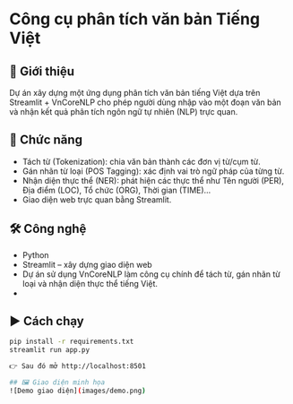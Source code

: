 # Công cụ phân tích văn bản Tiếng Việt
## 📌 Giới thiệu
   Dự án xây dựng một ứng dụng phân tích văn bản tiếng Việt dựa trên Streamlit + VnCoreNLP cho phép người dùng nhập vào một đoạn văn bản và nhận kết quả phân tích ngôn ngữ tự nhiên (NLP) trực quan.
  

## 🚀 Chức năng
- Tách từ (Tokenization): chia văn bản thành các đơn vị từ/cụm từ.
- Gán nhãn từ loại (POS Tagging): xác định vai trò ngữ pháp của từng từ.
- Nhận diện thực thể (NER): phát hiện các thực thể như Tên người (PER), Địa điểm (LOC), Tổ chức (ORG), Thời gian (TIME)…
- Giao diện web trực quan bằng Streamlit.

## 🛠️ Công nghệ
- Python
- Streamlit
– xây dựng giao diện web
- Dự án sử dụng VnCoreNLP làm công cụ chính để tách từ, gán nhãn từ loại và nhận diện thực thể tiếng Việt.
- 
## ▶️ Cách chạy
```bash
pip install -r requirements.txt
streamlit run app.py

👉 Sau đó mở http://localhost:8501

## 🖼️ Giao diện minh họa
![Demo giao diện](images/demo.png)
